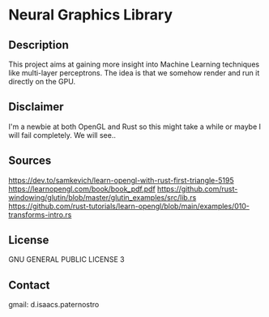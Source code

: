# Neural Graphics Library

## Description
This project aims at gaining more insight into Machine Learning techniques like multi-layer perceptrons. The idea is that we somehow render and run it directly on the GPU.

## Disclaimer
I'm a newbie at both OpenGL and Rust so this might take a while or maybe I will fail completely. We will see.. 

## Sources
https://dev.to/samkevich/learn-opengl-with-rust-first-triangle-5195
https://learnopengl.com/book/book_pdf.pdf
https://github.com/rust-windowing/glutin/blob/master/glutin_examples/src/lib.rs
https://github.com/rust-tutorials/learn-opengl/blob/main/examples/010-transforms-intro.rs

## License
GNU GENERAL PUBLIC LICENSE 3

## Contact
gmail: d.isaacs.paternostro 
